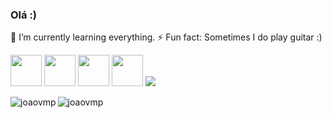 ### Olá :)
 🌱 I’m currently learning everything.
 ⚡ Fun fact: Sometimes I do play guitar :)


<p>
 <img height="50" width="50" src="https://cdn.jsdelivr.net/gh/devicons/devicon/icons/typescript/typescript-original.svg" />
 <img height="50" width="50" src="https://cdn.jsdelivr.net/gh/devicons/devicon/icons/javascript/javascript-original.svg" />
 <img height="50" width="50" src="https://cdn.jsdelivr.net/gh/devicons/devicon/icons/ionic/ionic-original.svg" />
 <img height="50" width="50" src="https://cdn.jsdelivr.net/gh/devicons/devicon/icons/angularjs/angularjs-original.svg" />
 <img src="https://cdn.jsdelivr.net/gh/devicons/devicon/icons/firebase/firebase-plain-wordmark.svg" />

 
</p>



<p><img align="left" src="https://github-readme-stats.vercel.app/api/top-langs?username=joaovmp&show_icons=true&locale=en&layout=compact" alt="joaovmp" /></p>




<p><img align="center" src="https://github-readme-stats.vercel.app/api?username=joaovmp&show_icons=true&locale=en" alt="joaovmp" /></p>



<!-- STREAKS SCORE  <p><img align="center" src="https://github-readme-streak-stats.herokuapp.com/?user=joaovmp&" alt="joaovmp" /></p>
<!--
**joaovmp/joaovmp** is a ✨ _special_ ✨ repository because its `README.md` (this file) appears on your GitHub profile.

Here are some ideas to get you started:

- 🔭 I’m currently working on ...
- 🌱 I’m currently learning ...
- 👯 I’m looking to collaborate on ...
- 🤔 I’m looking for help with ...
- 💬 Ask me about ...
- 📫 How to reach me: ...
- 😄 Pronouns: ...
- ⚡ Fun fact: ...
-->
